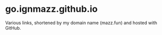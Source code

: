 # go.ignmazz.github.io
Various links, shortened by my domain name (mazz.fun) and hosted with GitHub.
